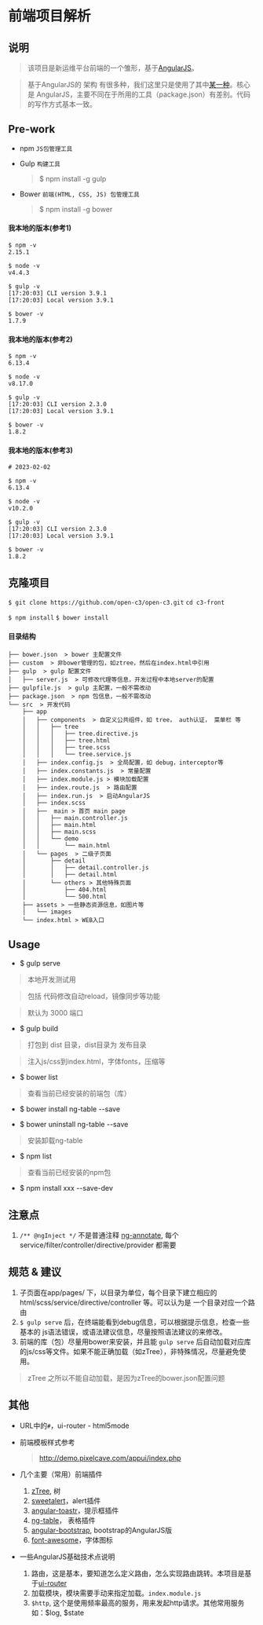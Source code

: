 # 前端项目解析

## 说明

> 该项目是新运维平台前端的一个雏形，基于[AngularJS](https://angularjs.org/)。

> 基于AngularJS的 架构 有很多种，我们这里只是使用了其中[某一种](https://github.com/Swiip/generator-gulp-angular)。核心是 AngularJS，主要不同在于所用的工具（package.json）有差别。代码的写作方式基本一致。

## Pre-work

- npm `JS包管理工具`
- Gulp `构建工具`

  > $ npm install -g gulp

- Bower `前端(HTML, CSS, JS) 包管理工具`

  > $ npm install -g bower 

#### 我本地的版本(参考1)

```
$ npm -v
2.15.1

$ node -v
v4.4.3

$ gulp -v
[17:20:03] CLI version 3.9.1
[17:20:03] Local version 3.9.1

$ bower -v
1.7.9
```

#### 我本地的版本(参考2)

```
$ npm -v
6.13.4

$ node -v
v8.17.0

$ gulp -v
[17:20:03] CLI version 2.3.0
[17:20:03] Local version 3.9.1

$ bower -v
1.8.2
```
#### 我本地的版本(参考3)

```
# 2023-02-02

$ npm -v
6.13.4

$ node -v
v10.2.0

$ gulp -v
[17:20:03] CLI version 2.3.0
[17:20:03] Local version 3.9.1

$ bower -v
1.8.2
```

## 克隆项目

`$ git clone https://github.com/open-c3/open-c3.git`
`cd c3-front`

`$ npm install`
`$ bower install`

#### 目录结构

```
├── bower.json  > bower 主配置文件
├── custom  > 非bower管理的包，如ztree，然后在index.html中引用
├── gulp  > gulp 配置文件
│   ├── server.js  > 可修改代理等信息，开发过程中本地server的配置
├── gulpfile.js  > gulp 主配置，一般不需改动
├── package.json  > npm 包信息，一般不需改动
└── src  > 开发代码
    ├── app
    │   ├── components  > 自定义公共组件，如 tree， auth认证， 菜单栏 等
    │   │   ├── tree
    │   │   │   ├── tree.directive.js
    │   │   │   ├── tree.html
    │   │   │   ├── tree.scss
    │   │   │   └── tree.service.js
    │   ├── index.config.js  > 全局配置，如 debug，interceptor等
    │   ├── index.constants.js  > 常量配置
    │   ├── index.module.js > 模块加载配置
    │   ├── index.route.js  > 路由配置
    │   ├── index.run.js  > 启动AngularJS
    │   ├── index.scss
    │   ├──  main > 首页 main page
    │   │   ├── main.controller.js
    │   │   ├── main.html
    │   │   ├── main.scss
    │   │   └── demo
    │   │       └── main.html
    │   └── pages  > 二级子页面
    │       ├── detail
    │       │   ├── detail.controller.js
    │       │   ├── detail.html
    │       └── others > 其他特殊页面
    │           ├── 404.html
    │           └── 500.html
    ├── assets > 一些静态资源信息，如图片等
    │   └── images
    └── index.html > WEB入口
```

## Usage

* $ gulp serve

 > 本地开发测试用

 > 包括 代码修改自动reload，镜像同步等功能

 > 默认为 3000 端口

* $ gulp build

 > 打包到 dist 目录，dist目录为 发布目录

 > 注入js/css到index.html，字体fonts，压缩等
 
* $ bower list

 > 查看当前已经安装的前端包（库）

* $ bower install ng-table --save 

* $ bower uninstall ng-table --save 

 > 安装卸载ng-table
 
* $ npm list

 > 查看当前已经安装的npm包

* $ npm install xxx --save-dev

## 注意点

1. `/** @ngInject */` 不是普通注释 [ng-annotate](https://github.com/olov/ng-annotate), 每个service/filter/controller/directive/provider 都需要

## 规范 & 建议
1. 子页面在app/pages/ 下，以目录为单位，每个目录下建立相应的 html/scss/service/directive/controller 等。可以认为是 一个目录对应一个路由
2. `$ gulp serve` 后，在终端能看到debug信息，可以根据提示信息，检查一些基本的 js语法错误，或语法建议信息，尽量按照语法建议的来修改。
3. 前端的库（包）尽量用bower来安装，并且能 `gulp serve` 后自动加载对应库的js/css等文件。如果不能正确加载（如zTree），非特殊情况，尽量避免使用。

 > zTree 之所以不能自动加载，是因为zTree的bower.json配置问题

## 其他

* URL中的`#`，ui-router - html5mode

* 前端模板样式参考

  > http://demo.pixelcave.com/appui/index.php

* 几个主要（常用）前端插件

  1. [zTree](http://www.treejs.cn/v3/main.php#_zTreeInfo), 树
  2. [sweetalert](http://t4t5.github.io/sweetalert/)，alert插件
  3. [angular-toastr](http://foxandxss.github.io/angular-toastr/)，提示框插件
  4. [ng-table](http://ng-table.com/)， 表格插件
  5. [angular-bootstrap](https://angular-ui.github.io/bootstrap/), bootstrap的AngularJS版
  6. [font-awesome](http://fontawesome.io/)，字体图标

* 一些AngularJS基础技术点说明

  1. 路由，这是基本，要知道怎么定义路由，怎么实现路由跳转。本项目是基于[ui-router](https://angular-ui.github.io/ui-router/site/#/api/ui.router)
  2. 加载模块，模块需要手动来指定加载。`index.module.js`
  3. `$http`, 这个是使用频率最高的服务，用来发起http请求。其他常用服务如：$log, $state

